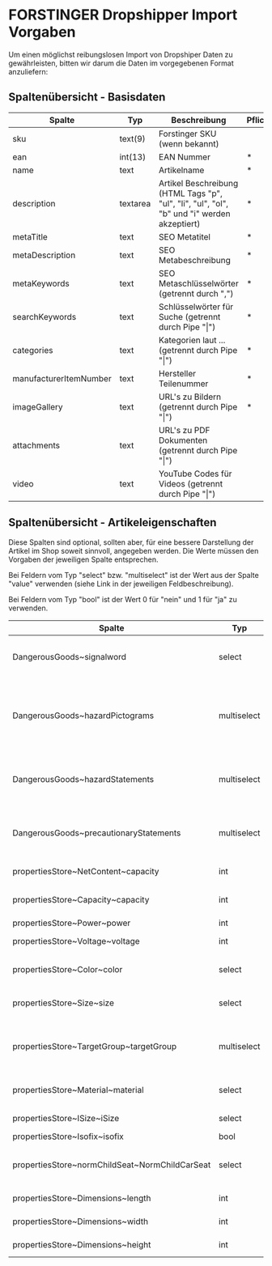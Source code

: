 # FORSTINGER Dropshipper Import Vorgaben

Um einen möglichst reibungslosen Import von Dropshiper Daten zu gewährleisten, bitten wir darum die Daten im vorgegebenen Format anzuliefern:

## Spaltenübersicht - Basisdaten
| Spalte | Typ | Beschreibung | Pflichtfeld |
|--------|-----|--------------|-------------|
| sku | text(9) | Forstinger SKU (wenn bekannt) | |
| ean | int(13) | EAN Nummer | * |
| name | text | Artikelname | * |
| description | textarea | Artikel Beschreibung (HTML Tags "p", "ul", "li", "ul", "ol", "b" und "i" werden akzeptiert) | * |
| metaTitle | text | SEO Metatitel | * |
| metaDescription | text | SEO Metabeschreibung | * |
| metaKeywords | text | SEO Metaschlüsselwörter (getrennt durch ",") | * |
| searchKeywords | text | Schlüsselwörter für Suche (getrennt durch Pipe "\|") | * |
| categories | text | Kategorien laut ... (getrennt durch Pipe "\|") | * |
| manufacturerItemNumber | text | Hersteller Teilenummer | * |
| imageGallery | text | URL's zu Bildern (getrennt durch Pipe "\|") | * |
| attachments | text | URL's zu PDF Dokumenten (getrennt durch Pipe "\|") |  |
| video | text | YouTube Codes für Videos (getrennt durch Pipe "\|") |  |

## Spaltenübersicht - Artikeleigenschaften

Diese Spalten sind optional, sollten aber, für eine bessere Darstellung der Artikel im Shop soweit sinnvoll, angegeben werden. Die Werte müssen den Vorgaben der jeweiligen Spalte entsprechen.

Bei Feldern vom Typ "select" bzw. "multiselect" ist der Wert aus der Spalte "value" verwenden (siehe Link in der jeweiligen Feldbeschreibung).

Bei Feldern vom Typ "bool" ist der Wert 0 für "nein" und 1 für "ja" zu verwenden.

| Spalte | Typ | Beschreibung |
|--------|-----|--------------|
| DangerousGoods\~signalword | select | Gefahrgut Signalwort laut [FORSTINGER Signalwort](https://pim-forstinger.dynaflow.at/dropship/csv/tmpl/HazardSignalword.csv) |
| DangerousGoods\~hazardPictograms | multiselect | GHS Gefahrensymbole laut [FORSTINGER GHS Gefahrgutsymbole](https://pim-forstinger.dynaflow.at/dropship/csv/tmpl/HazardPictogram.csv), getrennt durch Pipe "\|" |
| DangerousGoods\~hazardStatements | multiselect | Gefahrenhinweise laut [FORSTINGER Gefahrenhinweise](https://pim-forstinger.dynaflow.at/dropship/csv/tmpl/HazardStatements.csv), getrennt durch Pipe "\|" |
| DangerousGoods\~precautionaryStatements | multiselect | Sicherheitshinweise laut [FORSTINGER Sicherheitshinweise](https://pim-forstinger.dynaflow.at/dropship/csv/tmpl/PrecautionaryStatements.csv), getrennt durch Pipe "\|" |
| propertiesStore\~NetContent\~capacity | int | Füllmenge in Milliliter [ml] |
| propertiesStore\~Capacity\~capacity | int | Volumen / Fassungsvermögen in Liter [l] |
| propertiesStore\~Power\~power | int | Leistung in Watt [W] |
| propertiesStore\~Voltage\~voltage | int | Spannung in Volt [V] |
| propertiesStore\~Color\~color | select | Farbe laut [FORSTINGER Farben](https://pim-forstinger.dynaflow.at/dropship/csv/tmpl/Color.csv) |
| propertiesStore\~Size\~size | select | Größe laut [FORSTINGER Größen](https://pim-forstinger.dynaflow.at/dropship/csv/tmpl/Size.csv) |
| propertiesStore\~TargetGroup\~targetGroup | multiselect | Zielgruppe(n) laut [FORSTINGER Zielgruppen](https://pim-forstinger.dynaflow.at/dropship/csv/tmpl/TargetGroup.csv), getrennt durch Pipe "\|") |
| propertiesStore\~Material\~material | select | Material laut [FORSTINGER Material](https://pim-forstinger.dynaflow.at/dropship/csv/tmpl/Material.csv) |
| propertiesStore\~ISize\~iSize | select | iSize für Kindersizte [FORSTINGER iSize](https://pim-forstinger.dynaflow.at/dropship/csv/tmpl/ISize.csv) |
| propertiesStore\~Isofix\~isofix | bool | ISOFIX Kindersitze |
| propertiesStore\~normChildSeat\~NormChildCarSeat | select | Norm für Kindersitze [FORSTINGER Normen Kindersitze](https://pim-forstinger.dynaflow.at/dropship/csv/tmpl/NormChildCarSeat.csv) |
| propertiesStore\~Dimensions\~length | int | Artikellänge in Millimeter [mm] |
| propertiesStore\~Dimensions\~width | int | Artikelbreite in Millimeter [mm] |
| propertiesStore\~Dimensions\~height | int | Artikelhöhe in Millimeter [mm] |
